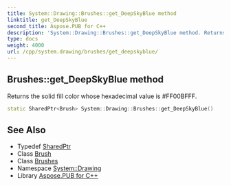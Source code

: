 ```yaml
---
title: System::Drawing::Brushes::get_DeepSkyBlue method
linktitle: get_DeepSkyBlue
second_title: Aspose.PUB for C++
description: 'System::Drawing::Brushes::get_DeepSkyBlue method. Returns the solid fill color whose hexadecimal value is #FF00BFFF in C++.'
type: docs
weight: 4000
url: /cpp/system.drawing/brushes/get_deepskyblue/
---
```

## Brushes::get_DeepSkyBlue method


Returns the solid fill color whose hexadecimal value is #FF00BFFF.

```cpp
static SharedPtr<Brush> System::Drawing::Brushes::get_DeepSkyBlue()
```

## See Also

* Typedef [SharedPtr](../../../system/sharedptr/)
* Class [Brush](../../brush/)
* Class [Brushes](../)
* Namespace [System::Drawing](../../)
* Library [Aspose.PUB for C++](../../../)
